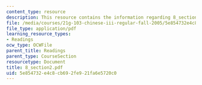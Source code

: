 ```yaml
---
content_type: resource
description: This resource contains the information regarding 8_section2.
file: /media/courses/21g-103-chinese-iii-regular-fall-2005/5e854732e4c8cb692fe921fa6e5720c0_MIT21G_103F05_8_2.pdf
file_type: application/pdf
learning_resource_types:
- Readings
ocw_type: OCWFile
parent_title: Readings
parent_type: CourseSection
resourcetype: Document
title: 8_section2.pdf
uid: 5e854732-e4c8-cb69-2fe9-21fa6e5720c0
---
```

